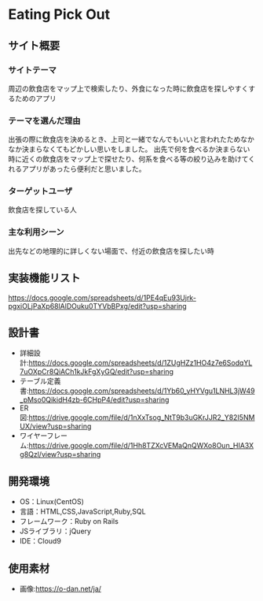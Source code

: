 # Eating Pick Out

## サイト概要
### サイトテーマ
周辺の飲食店をマップ上で検索したり、外食になった時に飲食店を探しやすくするためのアプリ

### テーマを選んだ理由
出張の際に飲食店を決めるとき、上司と一緒でなんでもいいと言われたためなかなか決まらなくてもどかしい思いをしました。
出先で何を食べるか決まらない時に近くの飲食店をマップ上で探せたり、何系を食べる等の絞り込みを助けてくれるアプリがあったら便利だと思いました。

### ターゲットユーザ
飲食店を探している人

### 主な利用シーン
出先などの地理的に詳しくない場面で、付近の飲食店を探したい時

## 実装機能リスト
https://docs.google.com/spreadsheets/d/1PE4qEu93Ujrk-pgxiOLjPaXp68lAlDOuku0TYVbBPxg/edit?usp=sharing

## 設計書
- 詳細設計:https://docs.google.com/spreadsheets/d/1ZUgHZz1HO4z7e6SodqYL7uOXpCr8QiACh1kJkFgXyGQ/edit?usp=sharing
- テーブル定義書:https://docs.google.com/spreadsheets/d/1Yb60_yHYVgu1LNHL3jW49_pMso0QikidH4zb-6CHpP4/edit?usp=sharing
- ER図:https://drive.google.com/file/d/1nXxTsog_NtT9b3uGKrJJR2_Y82I5NMUX/view?usp=sharing
- ワイヤーフレーム:https://drive.google.com/file/d/1Hh8TZXcVEMaQnQWXo8Oun_HIA3Xg8Qzl/view?usp=sharing


## 開発環境
- OS：Linux(CentOS)
- 言語：HTML,CSS,JavaScript,Ruby,SQL
- フレームワーク：Ruby on Rails
- JSライブラリ：jQuery
- IDE：Cloud9

## 使用素材
- 画像:https://o-dan.net/ja/